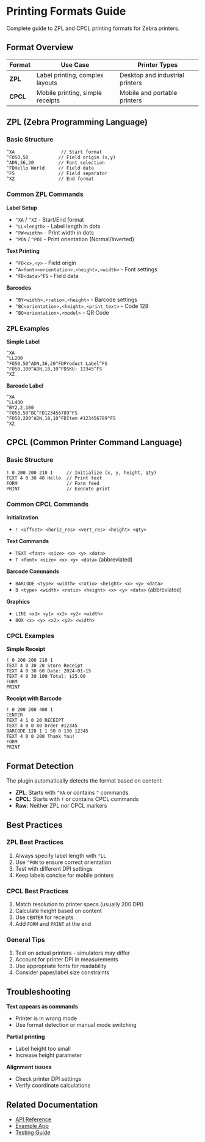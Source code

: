 # Printing Formats Guide

Complete guide to ZPL and CPCL printing formats for Zebra printers.

## Format Overview

| Format | Use Case | Printer Types |
|--------|----------|---------------|
| **ZPL** | Label printing, complex layouts | Desktop and industrial printers |
| **CPCL** | Mobile printing, simple receipts | Mobile and portable printers |

## ZPL (Zebra Programming Language)

### Basic Structure
```
^XA                 // Start format
^FO50,50           // Field origin (x,y)
^ADN,36,20         // Font selection
^FDHello World     // Field data
^FS                // Field separator
^XZ                // End format
```

### Common ZPL Commands

**Label Setup**
- `^XA` / `^XZ` - Start/End format
- `^LL<length>` - Label length in dots
- `^PW<width>` - Print width in dots
- `^PON` / `^POI` - Print orientation (Normal/Inverted)

**Text Printing**
- `^FO<x>,<y>` - Field origin
- `^A<font><orientation>,<height>,<width>` - Font settings
- `^FD<data>^FS` - Field data

**Barcodes**
- `^BY<width>,<ratio>,<height>` - Barcode settings
- `^BC<orientation>,<height>,<print_text>` - Code 128
- `^BQ<orientation>,<model>` - QR Code

### ZPL Examples

**Simple Label**
```zpl
^XA
^LL200
^FO50,50^ADN,36,20^FDProduct Label^FS
^FO50,100^ADN,18,10^FDSKU: 12345^FS
^XZ
```

**Barcode Label**
```zpl
^XA
^LL400
^BY2,2,100
^FO50,50^BC^FD123456789^FS
^FO50,200^ADN,18,10^FDItem #123456789^FS
^XZ
```

## CPCL (Common Printer Command Language)

### Basic Structure
```
! 0 200 200 210 1     // Initialize (x, y, height, qty)
TEXT 4 0 30 40 Hello  // Print text
FORM                  // Form feed
PRINT                 // Execute print
```

### Common CPCL Commands

**Initialization**
- `! <offset> <horiz_res> <vert_res> <height> <qty>`

**Text Commands**
- `TEXT <font> <size> <x> <y> <data>`
- `T <font> <size> <x> <y> <data>` (abbreviated)

**Barcode Commands**
- `BARCODE <type> <width> <ratio> <height> <x> <y> <data>`
- `B <type> <width> <ratio> <height> <x> <y> <data>` (abbreviated)

**Graphics**
- `LINE <x1> <y1> <x2> <y2> <width>`
- `BOX <x> <y> <x2> <y2> <width>`

### CPCL Examples

**Simple Receipt**
```cpcl
! 0 200 200 210 1
TEXT 4 0 30 20 Store Receipt
TEXT 4 0 30 60 Date: 2024-01-15
TEXT 4 0 30 100 Total: $25.00
FORM
PRINT
```

**Receipt with Barcode**
```cpcl
! 0 200 200 400 1
CENTER
TEXT 4 1 0 20 RECEIPT
TEXT 4 0 0 80 Order #12345
BARCODE 128 1 1 50 0 130 12345
TEXT 4 0 0 200 Thank You!
FORM
PRINT
```

## Format Detection

The plugin automatically detects the format based on content:

- **ZPL**: Starts with `^XA` or contains `^` commands
- **CPCL**: Starts with `!` or contains CPCL commands
- **Raw**: Neither ZPL nor CPCL markers

## Best Practices

### ZPL Best Practices
1. Always specify label length with `^LL`
2. Use `^PON` to ensure correct orientation
3. Test with different DPI settings
4. Keep labels concise for mobile printers

### CPCL Best Practices
1. Match resolution to printer specs (usually 200 DPI)
2. Calculate height based on content
3. Use `CENTER` for receipts
4. Add `FORM` and `PRINT` at the end

### General Tips
1. Test on actual printers - simulators may differ
2. Account for printer DPI in measurements
3. Use appropriate fonts for readability
4. Consider paper/label size constraints

## Troubleshooting

**Text appears as commands**
- Printer is in wrong mode
- Use format detection or manual mode switching

**Partial printing**
- Label height too small
- Increase height parameter

**Alignment issues**
- Check printer DPI settings
- Verify coordinate calculations

## Related Documentation

- [API Reference](../api/README.md)
- [Example App](example-app.md)
- [Testing Guide](testing.md) 